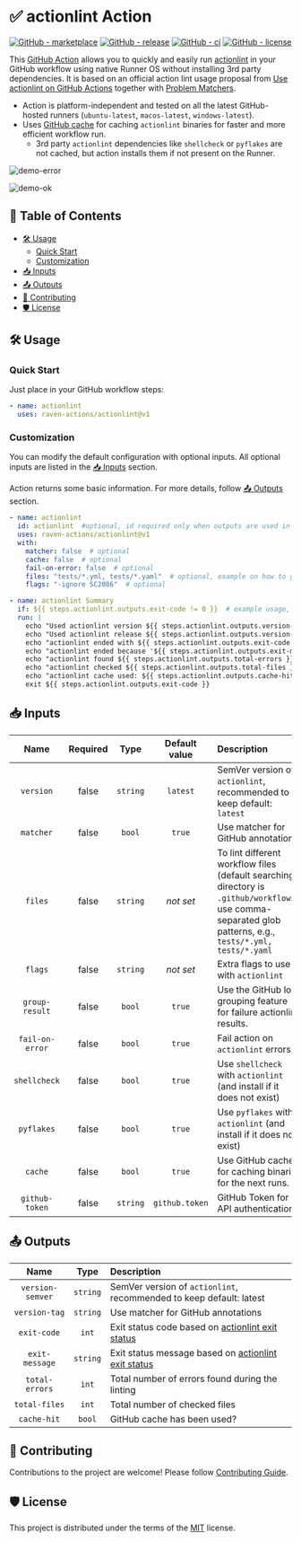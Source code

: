# ✅ actionlint Action

[![GitHub - marketplace](https://img.shields.io/badge/marketplace-actionlint-blue?logo=github&style=flat-square)](https://github.com/marketplace/actions/actionlint)
[![GitHub - release](https://img.shields.io/github/v/release/raven-actions/actionlint?style=flat-square)](https://github.com/raven-actions/actionlint/releases/latest)
[![GitHub - ci](https://img.shields.io/github/actions/workflow/status/raven-actions/actionlint/ci.yml?logo=github&label=CI&style=flat-square&branch=main&event=push)](https://github.com/raven-actions/actionlint/actions/workflows/ci.yml?query=branch%3Amain+event%3Apush)
[![GitHub - license](https://img.shields.io/github/license/raven-actions/actionlint?style=flat-square)](https://github.com/raven-actions/actionlint/blob/main/LICENSE)

This [GitHub Action](https://github.com/features/actions) allows you to quickly and easily run [actionlint](https://github.com/rhysd/actionlint) in your GitHub workflow using native Runner OS without installing 3rd party dependencies. It is based on an official action lint usage proposal from [Use actionlint on GitHub Actions](https://github.com/rhysd/actionlint/blob/main/docs/usage.md#use-actionlint-on-github-actions) together with [Problem Matchers](https://github.com/rhysd/actionlint/blob/main/docs/usage.md#problem-matchers).

- Action is platform-independent and tested on all the latest GitHub-hosted runners (`ubuntu-latest`, `macos-latest`, `windows-latest`).
- Uses [GitHub cache](https://docs.github.com/en/actions/using-workflows/caching-dependencies-to-speed-up-workflows) for caching `actionlint` binaries for faster and more efficient workflow run.
  - 3rd party `actionlint` dependencies like `shellcheck` or `pyflakes` are not cached, but action installs them if not present on the Runner.

![demo-error](https://raw.githubusercontent.com/raven-actions/actionlint/main/assets/images/demo-error.png)

![demo-ok](https://raw.githubusercontent.com/raven-actions/actionlint/main/assets/images/demo-ok.png)

## 📑 Table of Contents <!-- omit in toc -->

- [🛠️ Usage](#️-usage)
  - [Quick Start](#quick-start)
  - [Customization](#customization)
- [📥 Inputs](#-inputs)
- [📤 Outputs](#-outputs)
- [👥 Contributing](#-contributing)
- [🛡️ License](#️-license)

## 🛠️ Usage

### Quick Start

Just place in your GitHub workflow steps:

```yaml
- name: actionlint
  uses: raven-actions/actionlint@v1
```

### Customization

You can modify the default configuration with optional inputs. All optional inputs are listed in the [📥 Inputs](#-inputs) section.

Action returns some basic information. For more details, follow [📤 Outputs](#-outputs) section.

```yaml
- name: actionlint
  id: actionlint  #optional, id required only when outputs are used in the workflow steps later
  uses: raven-actions/actionlint@v1
  with:
    matcher: false  # optional
    cache: false  # optional
    fail-on-error: false  # optional
    files: "tests/*.yml, tests/*.yaml"  # optional, example on how to grab all .yml and .yaml files from the test directory
    flags: "-ignore SC2086"  # optional

- name: actionlint Summary
  if: ${{ steps.actionlint.outputs.exit-code != 0 }}  # example usage, do echo only when actionlint action failed
  run: |
    echo "Used actionlint version ${{ steps.actionlint.outputs.version-semver }}"
    echo "Used actionlint release ${{ steps.actionlint.outputs.version-tag }}"
    echo "actionlint ended with ${{ steps.actionlint.outputs.exit-code }} exit code"
    echo "actionlint ended because '${{ steps.actionlint.outputs.exit-message }}'"
    echo "actionlint found ${{ steps.actionlint.outputs.total-errors }} errors"
    echo "actionlint checked ${{ steps.actionlint.outputs.total-files }} files"
    echo "actionlint cache used: ${{ steps.actionlint.outputs.cache-hit }}"
    exit ${{ steps.actionlint.outputs.exit-code }}
```

## 📥 Inputs

|       Name       | Required |   Type   |  Default value   | Description                                                                                                                                                 |
| :--------------: | :------: | :------: | :--------------: | :---------------------------------------------------------------------------------------------------------------------------------------------------------- |
|    `version`     |  false   | `string` |     `latest`     | SemVer version of `actionlint`, recommended to keep default: `latest`                                                                                       |
|    `matcher`     |  false   |  `bool`  |      `true`      | Use matcher for GitHub annotations.                                                                                                                         |
|     `files`      |  false   | `string` |    _not set_     | To lint different workflow files (default searching directory is `.github/workflows`), use comma-separated glob patterns, e.g., `tests/*.yml, tests/*.yaml` |
|     `flags`      |  false   | `string` |    _not set_     | Extra flags to use with `actionlint`                                                                                                                        |
|  `group-result`  |  false   |  `bool`  |      `true`      | Use the GitHub log grouping feature for failure actionlint results.                                                                                         |
| `fail-on-error`  |  false   |  `bool`  |      `true`      | Fail action on `actionlint` errors.                                                                                                                         |
|   `shellcheck`   |  false   |  `bool`  |      `true`      | Use `shellcheck` with `actionlint` (and install if it does not exist)                                                                                       |
|    `pyflakes`    |  false   |  `bool`  |      `true`      | Use `pyflakes` with `actionlint` (and install if it does not exist)                                                                                         |
|     `cache`      |  false   |  `bool`  |      `true`      | Use GitHub cache for caching binaries for the next runs.                                                                                                    |
|  `github-token`  |  false   | `string` |  `github.token`  | GitHub Token for API authentication.                                                                                                                        |

## 📤 Outputs

|       Name       |   Type   | Description                                                                                                                    |
| :--------------: | :------: | :----------------------------------------------------------------------------------------------------------------------------- |
| `version-semver` | `string` | SemVer version of `actionlint`, recommended to keep default: latest                                                            |
|  `version-tag`   | `string` | Use matcher for GitHub annotations                                                                                             |
|   `exit-code`    |  `int`   | Exit status code based on [actionlint exit status](https://github.com/rhysd/actionlint/blob/main/docs/usage.md#exit-status)    |
|  `exit-message`  | `string` | Exit status message based on [actionlint exit status](https://github.com/rhysd/actionlint/blob/main/docs/usage.md#exit-status) |
|  `total-errors`  |  `int`   | Total number of errors found during the linting                                                                                |
|  `total-files`   |  `int`   | Total number of checked files                                                                                                  |
|   `cache-hit`    |  `bool`  | GitHub cache has been used?                                                                                                    |

## 👥 Contributing

Contributions to the project are welcome! Please follow [Contributing Guide](https://github.com/raven-actions/actionlint/blob/main/.github/CONTRIBUTING.md).

## 🛡️ License

This project is distributed under the terms of the [MIT](https://github.com/raven-actions/actionlint/blob/main/LICENSE) license.
